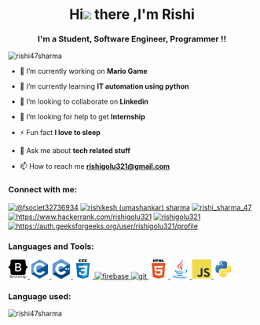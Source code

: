 
<h1 align="center">Hi<img src="https://github.com/TheDudeThatCode/TheDudeThatCode/blob/master/Assets/Hi.gif" width="29px"> there ,I'm Rishi</h1>
<h3 align="center">I'm a Student, Software Engineer, Programmer !!</h3>

<p align="left"> <img src="https://komarev.com/ghpvc/?username=rishi47sharma&label=Profile%20views&color=0e75b6&style=flat" alt="rishi47sharma" /> </p>

- 🔭 I’m currently working on **Mario Game**

- 🌱 I’m currently learning **IT automation using python**

- 👯 I’m looking to collaborate on **Linkedin**

- 🤝 I’m looking for help to get **Internship**

- ⚡ Fun fact **I love to sleep**

- 💬 Ask me about **tech related stuff**

- 📫 How to reach me **rishigolu321@gmail.com**

<h3 align="left">Connect with me:</h3>
<p align="left">
<a href="https://twitter.com/@fsociet32736934" target="blank"><img align="center" src="https://raw.githubusercontent.com/rahuldkjain/github-profile-readme-generator/master/src/images/icons/Social/twitter.svg" alt="@fsociet32736934" height="30" width="40" /></a>
<a href="https://linkedin.com/in/rishikesh (umashankar) sharma" target="blank"><img align="center" src="https://raw.githubusercontent.com/rahuldkjain/github-profile-readme-generator/master/src/images/icons/Social/linked-in-alt.svg" alt="rishikesh (umashankar) sharma" height="30" width="40" /></a>
<a href="https://instagram.com/rishi_sharma_47" target="blank"><img align="center" src="https://raw.githubusercontent.com/rahuldkjain/github-profile-readme-generator/master/src/images/icons/Social/instagram.svg" alt="rishi_sharma_47" height="30" width="40" /></a>
<a href="https://www.hackerrank.com/https://www.hackerrank.com/rishigolu321" target="blank"><img align="center" src="https://raw.githubusercontent.com/rahuldkjain/github-profile-readme-generator/master/src/images/icons/Social/hackerrank.svg" alt="https://www.hackerrank.com/rishigolu321" height="30" width="40" /></a>
<a href="https://www.leetcode.com/rishigolu321" target="blank"><img align="center" src="https://raw.githubusercontent.com/rahuldkjain/github-profile-readme-generator/master/src/images/icons/Social/leet-code.svg" alt="rishigolu321" height="30" width="40" /></a>
<a href="https://auth.geeksforgeeks.org/user/https://auth.geeksforgeeks.org/user/rishigolu321/profile" target="blank"><img align="center" src="https://raw.githubusercontent.com/rahuldkjain/github-profile-readme-generator/master/src/images/icons/Social/geeks-for-geeks.svg" alt="https://auth.geeksforgeeks.org/user/rishigolu321/profile" height="30" width="40" /></a>
</p>

<h3 align="left">Languages and Tools:</h3>
<p align="left"> <a href="https://getbootstrap.com" target="_blank" rel="noreferrer"> <img src="https://raw.githubusercontent.com/devicons/devicon/master/icons/bootstrap/bootstrap-plain-wordmark.svg" alt="bootstrap" width="40" height="40"/> </a> <a href="https://www.cprogramming.com/" target="_blank" rel="noreferrer"> <img src="https://raw.githubusercontent.com/devicons/devicon/master/icons/c/c-original.svg" alt="c" width="40" height="40"/> </a> <a href="https://www.w3schools.com/cpp/" target="_blank" rel="noreferrer"> <img src="https://raw.githubusercontent.com/devicons/devicon/master/icons/cplusplus/cplusplus-original.svg" alt="cplusplus" width="40" height="40"/> </a> <a href="https://www.w3schools.com/css/" target="_blank" rel="noreferrer"> <img src="https://raw.githubusercontent.com/devicons/devicon/master/icons/css3/css3-original-wordmark.svg" alt="css3" width="40" height="40"/> </a> <a href="https://firebase.google.com/" target="_blank" rel="noreferrer"> <img src="https://www.vectorlogo.zone/logos/firebase/firebase-icon.svg" alt="firebase" width="40" height="40"/> </a> <a href="https://git-scm.com/" target="_blank" rel="noreferrer"> <img src="https://www.vectorlogo.zone/logos/git-scm/git-scm-icon.svg" alt="git" width="40" height="40"/> </a> <a href="https://www.w3.org/html/" target="_blank" rel="noreferrer"> <img src="https://raw.githubusercontent.com/devicons/devicon/master/icons/html5/html5-original-wordmark.svg" alt="html5" width="40" height="40"/> </a> <a href="https://www.java.com" target="_blank" rel="noreferrer"> <img src="https://raw.githubusercontent.com/devicons/devicon/master/icons/java/java-original.svg" alt="java" width="40" height="40"/> </a> <a href="https://developer.mozilla.org/en-US/docs/Web/JavaScript" target="_blank" rel="noreferrer"> <img src="https://raw.githubusercontent.com/devicons/devicon/master/icons/javascript/javascript-original.svg" alt="javascript" width="40" height="40"/> </a> <a href="https://www.python.org" target="_blank" rel="noreferrer"> <img src="https://raw.githubusercontent.com/devicons/devicon/master/icons/python/python-original.svg" alt="python" width="40" height="40"/> </a> </p>



<h3 align="left">Language used:</h3>
<p><img align="left" src="https://github-readme-stats.vercel.app/api/top-langs?username=rishi47sharma&show_icons=true&locale=en&layout=compact" alt="rishi47sharma" /></p>
